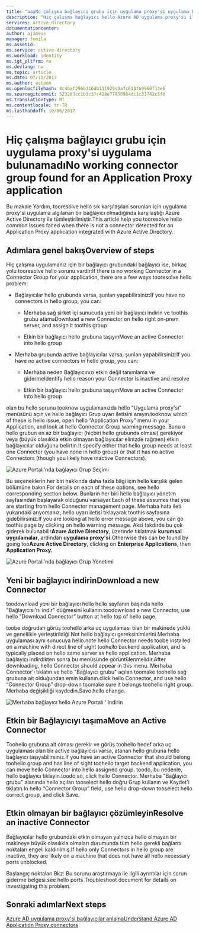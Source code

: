 ```yaml
---
title: "aaaNo çalışma bağlayıcı grubu için uygulama proxy'si uygulama bulundu | Microsoft Docs"
description: "Hiç çalışma bağlayıcı hello Azure AD uygulama proxy'si ile uygulamanız için bir bağlayıcı grubunda olduğunda, karşılaşabileceğiniz sorunları"
services: active-directory
documentationcenter: 
author: ajamess
manager: femila
ms.assetid: 
ms.service: active-directory
ms.workload: identity
ms.tgt_pltfrm: na
ms.devlang: na
ms.topic: article
ms.date: 07/11/2017
ms.author: asteen
ms.openlocfilehash: 4c4baf296b316db131929c9a7c618fb9960713e6
ms.sourcegitcommit: 523283cc1b3c37c428e77850964dc1c33742c5f0
ms.translationtype: MT
ms.contentlocale: tr-TR
ms.lasthandoff: 10/06/2017
---
```

# <a name="no-working-connector-group-found-for-an-application-proxy-application"></a><span data-ttu-id="b4cf7-103">Hiç çalışma bağlayıcı grubu için uygulama proxy'si uygulama bulunamadı</span><span class="sxs-lookup"><span data-stu-id="b4cf7-103">No working connector group found for an Application Proxy application</span></span>

<span data-ttu-id="b4cf7-104">Bu makale Yardım, tooresolve hello sık karşılaşılan sorunları için uygulama proxy'si uygulama algılanan bir bağlayıcı olmadığında karşılaştığı Azure Active Directory ile tümleştirilmiştir.</span><span class="sxs-lookup"><span data-stu-id="b4cf7-104">This article help you tooresolve hello common issues faced when there is not a connector detected for an Application Proxy application integrated with Azure Active Directory.</span></span>

## <a name="overview-of-steps"></a><span data-ttu-id="b4cf7-105">Adımlara genel bakış</span><span class="sxs-lookup"><span data-stu-id="b4cf7-105">Overview of steps</span></span>
<span data-ttu-id="b4cf7-106">Hiç çalışma uygulamanız için bir bağlayıcı grubundaki bağlayıcı ise, birkaç yolu tooresolve hello sorunu vardır:</span><span class="sxs-lookup"><span data-stu-id="b4cf7-106">If there is no working Connector in a Connector Group for your application, there are a few ways tooresolve hello problem:</span></span>

-   <span data-ttu-id="b4cf7-107">Bağlayıcılar hello grubunda varsa, şunları yapabilirsiniz:</span><span class="sxs-lookup"><span data-stu-id="b4cf7-107">If you have no connectors in hello group, you can:</span></span>

    -   <span data-ttu-id="b4cf7-108">Merhaba sağ şirket içi sunucuda yeni bir bağlayıcı indirin ve toothis grubu atama</span><span class="sxs-lookup"><span data-stu-id="b4cf7-108">Download a new Connector on hello right on-prem server, and assign it toothis group</span></span>

    -   <span data-ttu-id="b4cf7-109">Etkin bir bağlayıcı hello grubuna taşıyın</span><span class="sxs-lookup"><span data-stu-id="b4cf7-109">Move an active Connector into hello group</span></span>

-   <span data-ttu-id="b4cf7-110">Merhaba grubunda active bağlayıcılar varsa, şunları yapabilirsiniz:</span><span class="sxs-lookup"><span data-stu-id="b4cf7-110">If you have no active connectors in hello group, you can:</span></span>

    -   <span data-ttu-id="b4cf7-111">Merhaba neden Bağlayıcınızı etkin değil tanımlama ve giderme</span><span class="sxs-lookup"><span data-stu-id="b4cf7-111">Identify hello reason your Connector is inactive and resolve</span></span>

    -   <span data-ttu-id="b4cf7-112">Etkin bir bağlayıcı hello grubuna taşıyın</span><span class="sxs-lookup"><span data-stu-id="b4cf7-112">Move an active Connector into hello group</span></span>

<span data-ttu-id="b4cf7-113">olan bu hello sorunu tooknow uygulamanızda hello "Uygulama proxy'si" menüsünü açın ve hello bağlayıcı Grup uyarı iletisini arayın.</span><span class="sxs-lookup"><span data-stu-id="b4cf7-113">tooknow which of these is hello issue, open hello “Application Proxy” menu in your Application, and look at hello Connector Group warning message.</span></span> <span data-ttu-id="b4cf7-114">Bunu o hello grubun en az bir bağlayıcı (hiçbiri hello grubunda olması) gerekiyor veya (büyük olasılıkla etkin olmayan bağlayıcılar elinizde rağmen) etkin bağlayıcılar olduğunu belirtin.</span><span class="sxs-lookup"><span data-stu-id="b4cf7-114">It specify either that hello group needs at least one Connector (you have none in hello group) or that it has no active Connectors (though you likely have inactive Connectors).</span></span>

   ![Azure Portalı'nda bağlayıcı Grup Seçimi](./media/application-proxy-connectivity-no-working-connector/no-active-connector.png)

<span data-ttu-id="b4cf7-116">Bu seçeneklerin her biri hakkında daha fazla bilgi için hello karşılık gelen bölümüne bakın.</span><span class="sxs-lookup"><span data-stu-id="b4cf7-116">For details on each of these options, see hello corresponding section below.</span></span> <span data-ttu-id="b4cf7-117">Bunların her biri hello bağlayıcı yönetim sayfasından başlayarak olduğunu varsayar.</span><span class="sxs-lookup"><span data-stu-id="b4cf7-117">Each of these assumes that you are starting from hello Connector management page.</span></span> <span data-ttu-id="b4cf7-118">Merhaba hata ileti yukarıdaki arıyorsanız, hello uyarı iletisi tıklayarak toothis sayfasına gidebilirsiniz.</span><span class="sxs-lookup"><span data-stu-id="b4cf7-118">If you are looking at hello error message above, you can go toothis page by clicking on hello warning message.</span></span> <span data-ttu-id="b4cf7-119">Aksi takdirde bu çok giderek bulunabilir**Azure Active Directory**, üzerinde tıklatmak **kurumsal uygulamalar**, ardından **uygulama proxy'si.**</span><span class="sxs-lookup"><span data-stu-id="b4cf7-119">Otherwise this can be found by going too**Azure Active Directory**, clicking on **Enterprise Applications**, then **Application Proxy.**</span></span>

   ![Azure Portalı'nda bağlayıcı Grup Yönetimi](./media/application-proxy-connectivity-no-working-connector/app-proxy.png)

## <a name="download-a-new-connector"></a><span data-ttu-id="b4cf7-121">Yeni bir bağlayıcı indirin</span><span class="sxs-lookup"><span data-stu-id="b4cf7-121">Download a new Connector</span></span>

<span data-ttu-id="b4cf7-122">toodownload yeni bir bağlayıcı hello hello sayfanın başında hello "Bağlayıcısı'nı indir" düğmesini kullanın.</span><span class="sxs-lookup"><span data-stu-id="b4cf7-122">toodownload a new Connector, use hello “Download Connector” button at hello top of hello page.</span></span>

<span data-ttu-id="b4cf7-123">toobe doğrudan görüş toohello arka uç uygulaması olan bir makinede yüklü ve genellikle yerleştirildiği Not hello bağlayıcı gereksinimlerini Merhaba uygulaması aynı sunucuya hello.</span><span class="sxs-lookup"><span data-stu-id="b4cf7-123">note hello Connector needs toobe installed on a machine with direct line of sight toohello backend application, and is typically placed on hello same server as hello application.</span></span> <span data-ttu-id="b4cf7-124">Merhaba bağlayıcı indirdikten sonra bu menüsünde görüntülenmelidir.</span><span class="sxs-lookup"><span data-stu-id="b4cf7-124">After downloading, hello Connector should appear in this menu.</span></span> <span data-ttu-id="b4cf7-125">Merhaba Connector'ı tıklatın ve hello "Bağlayıcı grubu" açılan toomake toohello sağ grubuna ait olduğundan emin kullanın.</span><span class="sxs-lookup"><span data-stu-id="b4cf7-125">click hello Connector, and use hello “Connector Group” drop-down toomake sure it belongs toohello right group.</span></span> <span data-ttu-id="b4cf7-126">Merhaba değişikliği kaydedin.</span><span class="sxs-lookup"><span data-stu-id="b4cf7-126">Save hello change.</span></span>

   ![Merhaba bağlayıcı hello Azure Portalı ' indirin](./media/application-proxy-connectivity-no-working-connector/download-connector.png)
   
## <a name="move-an-active-connector"></a><span data-ttu-id="b4cf7-128">Etkin bir Bağlayıcıyı taşıma</span><span class="sxs-lookup"><span data-stu-id="b4cf7-128">Move an Active Connector</span></span>

<span data-ttu-id="b4cf7-129">Toohello grubuna ait olması gerekir ve görüş toohello hedef arka uç uygulaması olan bir active bağlayıcısı varsa, atanan hello grubuna hello bağlayıcı taşıyabilirsiniz.</span><span class="sxs-lookup"><span data-stu-id="b4cf7-129">If you have an active Connector that should belong toohello group and has line of sight toohello target backend application, you can move hello Connector into hello assigned group.</span></span> <span data-ttu-id="b4cf7-130">toodo, bu nedenle, hello bağlayıcı tıklayın.</span><span class="sxs-lookup"><span data-stu-id="b4cf7-130">toodo so, click hello Connector.</span></span> <span data-ttu-id="b4cf7-131">Merhaba "Bağlayıcı grubu" alanında hello açılan tooselect hello doğru Grup kullanın ve Kaydet'i tıklatın.</span><span class="sxs-lookup"><span data-stu-id="b4cf7-131">In hello “Connector Group” field, use hello drop-down tooselect hello correct group, and click Save.</span></span>

## <a name="resolve-an-inactive-connector"></a><span data-ttu-id="b4cf7-132">Etkin olmayan bir bağlayıcı çözümleyin</span><span class="sxs-lookup"><span data-stu-id="b4cf7-132">Resolve an inactive Connector</span></span>

<span data-ttu-id="b4cf7-133">Bağlayıcılar hello grubundaki etkin olmayan yalnızca hello olmayan bir makineye büyük olasılıkla olmaları durumunda tüm hello gerekli bağlantı noktaları engeli kaldırılmış.</span><span class="sxs-lookup"><span data-stu-id="b4cf7-133">If hello only Connectors in hello group are inactive, they are likely on a machine that does not have all hello necessary ports unblocked.</span></span>

<span data-ttu-id="b4cf7-134">Başlangıç noktaları Bkz: Bu sorunu araştırmaya ile ilgili ayrıntılar için sorun giderme belgesi.</span><span class="sxs-lookup"><span data-stu-id="b4cf7-134">see hello ports Troubleshoot document for details on investigating this problem.</span></span>

## <a name="next-steps"></a><span data-ttu-id="b4cf7-135">Sonraki adımlar</span><span class="sxs-lookup"><span data-stu-id="b4cf7-135">Next steps</span></span>
[<span data-ttu-id="b4cf7-136">Azure AD uygulama proxy'si bağlayıcılar anlama</span><span class="sxs-lookup"><span data-stu-id="b4cf7-136">Understand Azure AD Application Proxy connectors</span></span>](application-proxy-understand-connectors.md)


